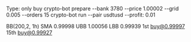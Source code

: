 Type: only buy
crypto-bot prepare --bank 3780 --price 1.00002 --grid 0.005 --orders 15
crypto-bot run --pair usdtusd --profit: 0.01

BB(200,2, 1h) SMA 0.99998	 UBB 1.00056	LBB 0.99939
1st  buy@0.99997
15th buy@0.99927
